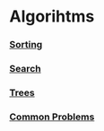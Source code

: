 # Algorihtms

### [Sorting](sorting)
### [Search](search)
### [Trees](trees)
### [Common Problems](common_problems)
